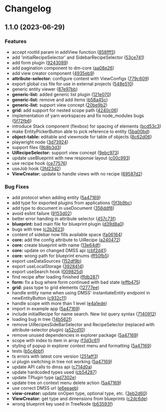 # Changelog

## 1.1.0 (2023-06-29)


### Features

* accept rootId param in addView function ([858fff5](https://github.com/equinor/dm-core-packages/commit/858fff571d5c7a40bf98038944b6cead1a42f8be))
* add 'initialRecipeSelector' and SidebarRecipeSelector ([53ce741](https://github.com/equinor/dm-core-packages/commit/53ce7416b72c3a2bafae02ccc8acc2ba47dae7ab))
* add form plugin ([9243089](https://github.com/equinor/dm-core-packages/commit/924308966f641409a9b27a2dbb8446c6fc5aa444))
* add pagination component to dm-core ([aa08e26](https://github.com/equinor/dm-core-packages/commit/aa08e26f58ae72d36d35c5fa351972cb58c586f7))
* add view creator component ([4935eb9](https://github.com/equinor/dm-core-packages/commit/4935eb9bd14b1210394a2da410609525e734d798))
* **attribute-selector:** configure content with ViewConfigs ([779c609](https://github.com/equinor/dm-core-packages/commit/779c609b26a93a3bf95fe8c2fa872eac54995458))
* export global css file for use in external projects ([548e510](https://github.com/equinor/dm-core-packages/commit/548e510c5f0923e30b15d8afdb6f602c19ac3c17))
* generic entity viewer ([87e97bb](https://github.com/equinor/dm-core-packages/commit/87e97bbbd1a7d80cc21f4d19a949319e8c04851c))
* **generic-list:** added generic list plugin ([121e070](https://github.com/equinor/dm-core-packages/commit/121e070703c7c40dd22126e79aeae2e47efd5ec6))
* **generic-list:** remove and add items ([b58a45c](https://github.com/equinor/dm-core-packages/commit/b58a45cc580747b327ad611e63ec71a41be0d4f6))
* **generic-list:** support view concept ([20be9b2](https://github.com/equinor/dm-core-packages/commit/20be9b2d83ec9ed830890ee2f3cd51d58843d5b5))
* **grid:** add support for nested scope path ([4240c06](https://github.com/equinor/dm-core-packages/commit/4240c06e6b0e63eb1ff43516b317a189620e9891))
* implementation of yarn workspaces and fix node_modules bugs ([5f72fb6](https://github.com/equinor/dm-core-packages/commit/5f72fb6ae67574553ed0fdb462ca676730d75c59))
* introduce Stack component (flexbox) for spacing of elements ([bcd53c3](https://github.com/equinor/dm-core-packages/commit/bcd53c3035fee22ba85743b356f2440b712e6707))
* make EntityPickerButton able to pick reference to entity ([5ba00bd](https://github.com/equinor/dm-core-packages/commit/5ba00bd3636a9f0300c81125a1fb65add954d0a8))
* **object-table:** editable and viewmode for table of objects ([8c62d06](https://github.com/equinor/dm-core-packages/commit/8c62d061a15b479e939760badebe1f61370baf94))
* playwright node ([3d73924](https://github.com/equinor/dm-core-packages/commit/3d73924b6e5a8f760667e08bb5947935fdf7340c))
* support files ([9b8b3d3](https://github.com/equinor/dm-core-packages/commit/9b8b3d37f55a75a8f08bc7858ccdaa10b08a3b70))
* **UiRecipeSelector:** support view concept ([9ebc973](https://github.com/equinor/dm-core-packages/commit/9ebc97372445b92f1271c57497fbc24e84ab27d6))
* update useBlueprint with new response layout ([c00c993](https://github.com/equinor/dm-core-packages/commit/c00c99372718b797a310fe4c562d2323628e62be))
* use recipe hook ([ce77576](https://github.com/equinor/dm-core-packages/commit/ce77576ed00f7701ea044017052013a3271a7aa9))
* useJob hook ([3fd23d2](https://github.com/equinor/dm-core-packages/commit/3fd23d205c617d05c247c6783379454ddd479efc))
* **ViewCreator:** update to handle views with no recipe ([69587d2](https://github.com/equinor/dm-core-packages/commit/69587d2eb8629bbd07eb086a81bb615aa2644ae7))


### Bug Fixes

* add protocol when adding entity ([5a47169](https://github.com/equinor/dm-core-packages/commit/5a47169e1ff979e557558272d242b7960c8751a2))
* add type for exported plugins from applications ([5f3b9bc](https://github.com/equinor/dm-core-packages/commit/5f3b9bc4048c56c03f0b8c208be70e4e13a9fdcb))
* add type to document in useDocument ([356ddf8](https://github.com/equinor/dm-core-packages/commit/356ddf8462df161e36baf9308c8c992ad95564dc))
* avoid eslint failure ([9153d02](https://github.com/equinor/dm-core-packages/commit/9153d0284ec04b5d95e7eaaa762e8de14170244b))
* better error handing in attribute selector ([457c73f](https://github.com/equinor/dm-core-packages/commit/457c73fcd9716d90c1ae73ac6328d7745c45452e))
* **blueprint:** bad main file for blueprint plugin ([d39d8a0](https://github.com/equinor/dm-core-packages/commit/d39d8a0c6df2e24dcbd56c46131965d365025f51))
* bugs with tree ([c2b2623](https://github.com/equinor/dm-core-packages/commit/c2b26230f9b691623dbdc7b107faa66339c5cd83))
* content of sidebar now fills available space ([fa06164](https://github.com/equinor/dm-core-packages/commit/fa06164a7a863d0608e0f5f142a0110c84018520))
* **core:** add the config attribute to UiRecipe ([a240472](https://github.com/equinor/dm-core-packages/commit/a24047205599eddba02fc8144bca0397d1cbd3a4))
* **core:** create blueprint with name ([13e64df](https://github.com/equinor/dm-core-packages/commit/13e64df38be6f1571039dbffb649ea4081d7d1a8))
* **core:** update on changed DMSS api ([cbf2d41](https://github.com/equinor/dm-core-packages/commit/cbf2d4124d1cd02a33efe3ba9b0b0fc7ea79143f))
* **core:** wrong path for blueprint enums ([ff50fb5](https://github.com/equinor/dm-core-packages/commit/ff50fb5dcda2ec2604f4e17b5d1d22e8bfa136f1))
* export useDataSources ([152df9b](https://github.com/equinor/dm-core-packages/commit/152df9b2c07796cfb5870c3b84d5f5a16a98f4c6))
* export useLocalStorage ([3928414](https://github.com/equinor/dm-core-packages/commit/392841442e2d1d7169193cac8166587682d318d2))
* export useSearch hook ([009825d](https://github.com/equinor/dm-core-packages/commit/009825d77e4370ce8d72f2472046cf4e5c42cc5f))
* find recipe after loading finished ([ffdb287](https://github.com/equinor/dm-core-packages/commit/ffdb287523cbd073daf8dc40417fc5e962029cc8))
* **form:** fix a bug where form continued with bad state ([effb475](https://github.com/equinor/dm-core-packages/commit/effb475d65bd40ab4ee0a549024559e845bb6e74))
* **grid:** pass type to grid elements ([12777ee](https://github.com/equinor/dm-core-packages/commit/12777ee7ee6afa3dc9ae7fbe500e14191f80c68c))
* handle entity name when using DMSS' instantiateEntity endpoint in newEntityButton ([c932c11](https://github.com/equinor/dm-core-packages/commit/c932c116a18c13b9fefea27fff6b97f23ef5452e))
* handle scope with more than 1 level ([e4a1ede](https://github.com/equinor/dm-core-packages/commit/e4a1edea17d585829400a3e6fa123f4927a3ffc7))
* import in example app ([5a47169](https://github.com/equinor/dm-core-packages/commit/5a47169e1ff979e557558272d242b7960c8751a2))
* include initialRecipe for name search. New list query syntax ([7140912](https://github.com/equinor/dm-core-packages/commit/714091223b47855e34eb552cb24a5c1017a4bd61))
* loading bug in tree ([14b562f](https://github.com/equinor/dm-core-packages/commit/14b562f675ea4794a8f77ee7a988426e05e8dd41))
* remove UiRecipesSideBarSelector and RecipeSelector (replaced with attribute-selector plugin) ([a52cd10](https://github.com/equinor/dm-core-packages/commit/a52cd107ac180b0758ba2505ae26a1185a145dba))
* remove unused dependencies in explorer package ([5a47169](https://github.com/equinor/dm-core-packages/commit/5a47169e1ff979e557558272d242b7960c8751a2))
* scope with index to item in array ([f3d3c61](https://github.com/equinor/dm-core-packages/commit/f3d3c610aab1c6d97f9e237cc36a566bc466384d))
* styling of popup in explorer context menu and formatting ([5a47169](https://github.com/equinor/dm-core-packages/commit/5a47169e1ff979e557558272d242b7960c8751a2))
* tests ([b5c4bbf](https://github.com/equinor/dm-core-packages/commit/b5c4bbfe764083bfc7481da6a6cedcb874d976b5))
* ts errors with latest core version ([251aff3](https://github.com/equinor/dm-core-packages/commit/251aff3bf752efc20f14be0b4d7830e227ee635e))
* ui plugin switching in tree not working ([5a47169](https://github.com/equinor/dm-core-packages/commit/5a47169e1ff979e557558272d242b7960c8751a2))
* update API calls to dmss api ([c714d0a](https://github.com/equinor/dm-core-packages/commit/c714d0a0e9aa81d978d67f43d6971e050dfab049))
* update hardcoded types used ([cb54287](https://github.com/equinor/dm-core-packages/commit/cb5428752c41a6bed245282051f02f87ff1ce150))
* update TPlugin type ([ad7302e](https://github.com/equinor/dm-core-packages/commit/ad7302e4dbb09a46fcd2e298edaaef9eb84f1d8a))
* update tree on context menu delete action ([5a47169](https://github.com/equinor/dm-core-packages/commit/5a47169e1ff979e557558272d242b7960c8751a2))
* use correct DMSS url ([e6eeaeb](https://github.com/equinor/dm-core-packages/commit/e6eeaeb1f3cd7b184dc3605153570a9dbcd67993))
* **view-creator:** update onOpen type, optional type, etc. ([3eb2d60](https://github.com/equinor/dm-core-packages/commit/3eb2d603a3278122750cf8c98cc725e5ab663da0))
* **ViewCreator:** get type and dimensions from blueprints ([c2dc6de](https://github.com/equinor/dm-core-packages/commit/c2dc6de312ed64432f1e2b0631c17d1abe34b8e7))
* wrong blueprint key used in TreeNode ([b63593f](https://github.com/equinor/dm-core-packages/commit/b63593fa411fe7613fc0cc201e4b591392ab80ba))

